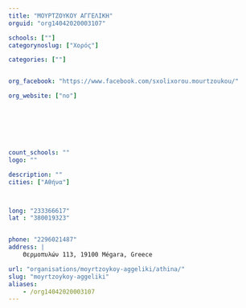 ```yaml
---
title: "ΜΟΥΡΤΖΟΥΚΟΥ ΑΓΓΕΛΙΚΗ"
orguid: "org14042020003107"

schools: [""]
categorynoslug: ["Χορός"]

categories: [""]


org_facebook: "https://www.facebook.com/sxolixorou.mourtzoukou/"

org_website: ["no"]







count_schools: ""
logo: ""

description: ""
cities: ["Αθήνα"]



long: "233366617"
lat : "380019323"


phone: "2296021487"
address: |
    Θερμοπυλών 113, 19100 Mégara, Greece

url: "organisations/moyrtzoykoy-aggeliki/athina/"
slug: "moyrtzoykoy-aggeliki"
aliases:
    - /org14042020003107
---
```




